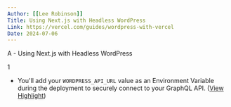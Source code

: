 ```yaml
---
Author: [[Lee Robinson]]
Title: Using Next.js with Headless WordPress
Link: https://vercel.com/guides/wordpress-with-vercel
Date: 2024-07-06
---
```

A - Using Next.js with Headless WordPress

1
- You'll add your `WORDPRESS_API_URL` value as an Environment Variable during the deployment to securely connect to your GraphQL API. ([View Highlight](https://read.readwise.io/read/01j1xsb1154qpbtm8e6pdtj9kw))
